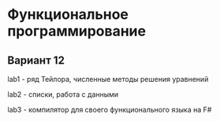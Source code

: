 # Функциональное программирование

## Вариант 12

lab1 - ряд Тейлора, численные методы решения уравнений

lab2 - списки, работа с данными

lab3 - компилятор для своего функционального языка на F#
